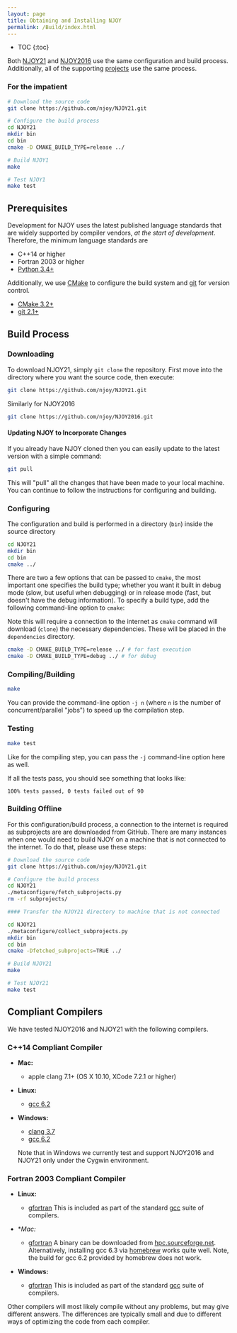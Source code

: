 ```yaml
---
layout: page
title: Obtaining and Installing NJOY
permalink: /Build/index.html
---
```

* TOC
{:toc}

Both [NJOY21](https://github.com/njoy) and [NJOY2016](https://github.com/njoy) use the same configuration and build process. Additionally, all of the supporting [projects](/Projects.html) use the same process. 

### For the impatient

```bash
# Download the source code
git clone https://github.com/njoy/NJOY21.git

# Configure the build process
cd NJOY21
mkdir bin
cd bin
cmake -D CMAKE_BUILD_TYPE=release ../

# Build NJOY1
make

# Test NJOY1
make test
```

## Prerequisites
Development for NJOY uses the latest published language standards that are widely supported by compiler vendors, *at the start of development*. Therefore, the minimum language standards are

 - C++14 or higher
 - Fortran 2003 or higher
 - [Python 3.4+](https://python.org/)

Additionally, we use [CMake](https://cmake.org/) to configure the build system and [git](https://git-scm.com) for version control.

 - [CMake 3.2+](https://cmake.org/) 
 - [git 2.1+](https://git-scm.com)


## Build Process

### Downloading
To download NJOY21, simply `git clone` the repository. First move into the directory where you want the source code, then execute:

```bash
git clone https://github.com/njoy/NJOY21.git
```
Similarly for NJOY2016

```bash
git clone https://github.com/njoy/NJOY2016.git
```

#### Updating NJOY to Incorporate Changes
If you already have NJOY cloned then you can easily update to the latest version with a simple command:

```bash
git pull
```
This will "pull" all the changes that have been made to your local machine. You can continue to follow the instructions for configuring and building.

    
### Configuring
The configuration and build is performed in a directory (`bin`) inside the source directory

```bash
cd NJOY21
mkdir bin
cd bin
cmake ../
```

There are two a few options that can be passed to `cmake`, the most important one specifies the build type; whether you want it built in debug mode (slow, but useful when debugging) or in release mode (fast, but doesn't have the debug information). To specify a build type, add the following command-line option to `cmake`:

Note this will require a connection to the internet as `cmake` command will download (`clone`) the necessary dependencies. These will be placed in the `dependencies` directory.

```bash
cmake -D CMAKE_BUILD_TYPE=release ../ # for fast execution
cmake -D CMAKE_BUILD_TYPE=debug ../ # for debug
```

### Compiling/Building

```bash
make
```
You can provide the command-line option `-j n` (where `n` is the number of concurrent/parallel "jobs") to speed up the compilation step.

### Testing


```bash
make test
```
Like for the compiling step, you can pass the `-j` command-line option here as well.

If all the tests pass, you should see something that looks like:

```
100% tests passed, 0 tests failed out of 90
```

### Building Offline
For this configuration/build process, a connection to the internet is required as subprojects are are downloaded from GitHub. There are many instances when one would need to build NJOY on a machine that is not connected to the internet. To do that, please use these steps:

```bash
# Download the source code
git clone https://github.com/njoy/NJOY21.git

# Configure the build process
cd NJOY21
./metaconfigure/fetch_subprojects.py
rm -rf subprojects/

#### Transfer the NJOY21 directory to machine that is not connected 

cd NJOY21
./metaconfigure/collect_subprojects.py
mkdir bin
cd bin
cmake -Dfetched_subprojects=TRUE ../

# Build NJOY21
make

# Test NJOY21
make test
```

## Compliant Compilers
We have tested NJOY2016 and NJOY21 with the following compilers. 

### C++14 Compliant Compiler

  - **Mac:**

    - apple clang 7.1+ (OS X 10.10, XCode 7.2.1 or higher)

  - **Linux:**

    - [gcc 6.2](https://gcc.gnu.org) 

  - **Windows:**

    - [clang 3.7](http://llvm.org)
    - [gcc 6.2](https://gcc.gnu.org) 

    Note that in Windows we currently test and support NJOY2016 and NJOY21 only under the Cygwin environment.

### Fortran 2003 Compliant Compiler

 - **Linux:**

   - [gfortran](https://gcc.gnu.org/fortran/) This is included as part of the standard [gcc](https://gcc.gnu.org) suite of compilers.


 - **Mac:*

   - [gfortran](https://gcc.gnu.org/fortran/) A binary can be downloaded from [hpc.sourceforge.net](http://hpc.sourceforge.net). Alternatively, installing gcc 6.3 via [homebrew](https://brew.sh) works quite well. Note, the build for gcc 6.2 provided by homebrew does not work.

 - **Windows:**

   - [gfortran](https://gcc.gnu.org/fortran/) This is included as part of the standard [gcc](https://gcc.gnu.org) suite of compilers.

Other compilers will most likely compile without any problems, but may give different answers. The differences are typically small and due to different ways of optimizing the code from each compiler.
